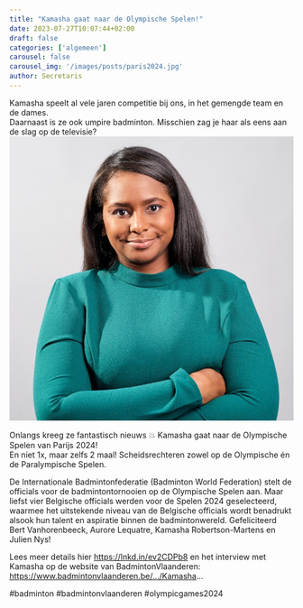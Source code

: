 ```yaml
---
title: "Kamasha gaat naar de Olympische Spelen!"
date: 2023-07-27T10:07:44+02:00
draft: false
categories: ['algemeen']
carousel: false
carousel_img: '/images/posts/paris2024.jpg'
author: Secretaris
---
```

Kamasha speelt al vele jaren competitie bij ons, in het gemengde team en de dames.  
Daarnaast is ze ook umpire badminton.
Misschien zag je haar als eens aan de slag op de televisie?<br>
![Kamasha](./kamasha.jpg)

Onlangs kreeg ze fantastisch nieuws 💥 Kamasha gaat naar de Olympische Spelen van Parijs 2024! <br>
En niet 1x, maar zelfs 2 maal! Scheidsrechteren zowel op de Olympische én de Paralympische Spelen.<br>
  

De Internationale Badmintonfederatie (Badminton World Federation) stelt de officials voor de badmintontornooien op de Olympische Spelen aan. Maar liefst vier Belgische officials werden voor de Spelen 2024 geselecteerd, waarmee het uitstekende niveau van de Belgische officials wordt benadrukt alsook hun talent en aspiratie binnen de badmintonwereld. Gefeliciteerd Bert Vanhorenbeeck, Aurore Lequatre, Kamasha Robertson-Martens en Julien Nys!

Lees meer details hier https://lnkd.in/ev2CDPb8 en het interview met Kamasha op de website van BadmintonVlaanderen:
https://www.badmintonvlaanderen.be/.../Kamasha...

#badminton #badmintonvlaanderen #olympicgames2024






